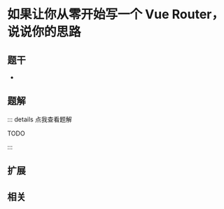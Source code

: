 # 如果让你从零开始写一个 Vue Router，说说你的思路


## 题干

- 



## 题解

::: details 点我查看题解

  TODO

:::



## 扩展



## 相关
